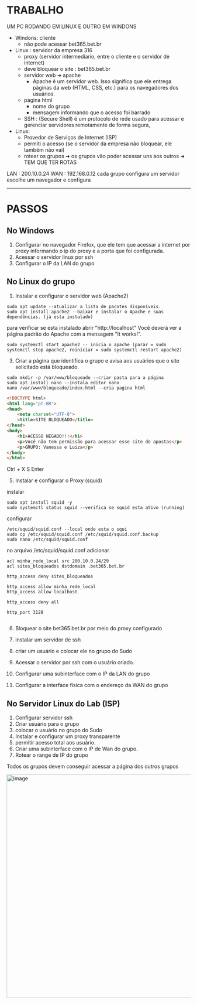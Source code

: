 # TRABALHO
UM PC RODANDO EM LINUX E OUTRO EM WINDONS 
- Windons: cliente
    - não pode acessar bet365.bet.br 
- Linux : servidor da empresa 316
    - proxy (servidor intermediario, entre o cliente e o servidor de internet)
    - deve bloquear o site : bet365.bet.br 
    - servidor web ➜ apache
        - Apache é um servidor web. Isso significa que ele entrega páginas da web (HTML, CSS, etc.) para os navegadores dos usuários.
    - página html
        - nome do grupo
        - mensagem informando que o acesso foi barrado
    - SSH : (Secure Shell) é um protocolo de rede usado para acessar e gerenciar servidores remotamente de forma segura,
- Linux:
  -  Provedor de Serviços de Internet (ISP)
  -  permiti o acesso (se o servidor da empresa não bloquear, ele também não vai)
  -  rotear os grupos ➜ os grupos vão poder acessar uns aos outros ➜ TEM QUE TER ROTAS
 
LAN : 200.10.0.24
WAN : 192.168.0.12
cada grupo configura um servidor
escolhe um navegador e configura 

---
# PASSOS
## No Windows
1) Configurar no navegador Firefox, que ele tem que acessar a internet por proxy informando o ip do proxy e a porta que foi configurada.
2) Acessar o servidor linux por ssh
3) Configurar o IP da LAN do grupo



## No Linux do grupo

1) Instalar e configurar o servidor web (Apache2)

```
sudo apt update --atualizar a lista de pacotes disponíveis.
sudo apt install apache2 --baixar e instalar o Apache e suas dependências. (já esta instalado)
```
para verificar se  esta instalado abrir "http://localhost" Você deverá ver a página padrão do Apache com a mensagem "It works!".
```
sudo systemctl start apache2 -- inicia o apache (parar = sudo systemctl stop apache2, reiniciar = sudo systemctl restart apache2)
```

3) Criar a página que identifica o grupo e avisa aos usuários que o site solicitado está bloqueado.
```
sudo mkdir -p /var/www/bloqueado --criar pasta para a página
sudo apt install nano --instala editor nano
nano /var/www/bloqueado/index.html --cria pagina html
```
```html
<!DOCTYPE html>
<html lang="pt-BR">
<head>
    <meta charset="UTF-8">
    <title>SITE BLOQUEADO</title>
</head>
<body>
    <h1>ACESSO NEGADO!!!</h1>
    <p>Você não tem permissão para acessar esse site de apostas</p>
    <p>GRUPO: Vanessa e Luiza</p>
</body>
</html>
```
Ctrl + X
S
Enter

5) Instalar e configurar o Proxy (squid)

instalar
```
sudo apt install squid -y
sudo systemctl status squid --verifica se squid esta ativo (running)
```
configurar
```
/etc/squid/squid.conf --local onde esta o squi
sudo cp /etc/squid/squid.conf /etc/squid/squid.conf.backup
sudo nano /etc/squid/squid.conf
```
no arquivo /etc/squid/squid.conf adicionar
```
acl minha_rede_local src 200.10.0.24/29
acl sites_bloqueados dstdomain .bet365.bet.br

http_access deny sites_bloqueados

http_access allow minha_rede_local
http_access allow localhost

http_access deny all

http_port 3128


```


6) Bloquear o site bet365.bet.br por meio do proxy configurado

   
8) instalar um servidor de ssh
9) criar um usuário e colocar ele no grupo do Sudo
10) Acessar o servidor por ssh com o usuário criado.
11) Configurar uma subinterface com o IP da LAN do grupo
12) Configurar a interface física com o endereço da WAN do grupo

## No Servidor Linux do Lab (ISP)

1) Configurar servidor ssh
2) Criar usuário para o grupo
3) colocar o usuário no grupo do Sudo
4) Instalar e configurar um proxy transparente
5) permitir acesso total aos usuário.
6) Criar uma subinterface com o IP de Wan do grupo.
7) Rotear o range de IP do grupo

Todos os grupos devem conseguir acessar a página dos outros grupos


<img width="1105" height="610" alt="image" src="https://github.com/user-attachments/assets/eea891cd-79a8-4a42-8d98-1e4664bccb71" />
